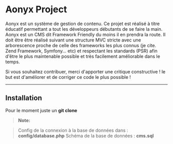 Aonyx Project
============

Aonyx est un système de gestion de contenu. Ce projet est réalisé à titre éducatif permettant a tout les développeurs débutants de se faire la main. Aonyx est un CMS dit Framework Friendly du moins il en prendra la route. Il doit être être réalisé suivant une structure MVC stricte avec une arborescence proche de celle des frameworks les plus connus (je cite. Zend Framework, Symfony... etc) et respectant les standards (PSR) afin d'être le plus maintenable possible et très facilement améliorable dans le temps.

Si vous souhaitez contribuer, merci d'apporter une critique constructive ! le but est d'améliorer et de corriger ce code le plus possible !

----------


Installation
-------------

Pour le moment juste un **git clone**

> **Note:**

> Config de la connexion à la base de données dans : **config/database.php**
> Schéma de la base de données : **cms.sql**

#### 
